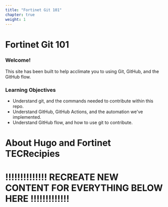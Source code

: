 ```yaml
---
title: "Fortinet Git 101"
chapter: true
weight: 1
---
```


# Fortinet Git 101

### Welcome!

This site has been built to help acclimate you to using Git, GitHub, and the GitHub flow.

### Learning Objectives
- Understand git, and the commands needed to contribute within this repo.
- Understand GitHub, GitHub Actions, and the automation we've implemented.
- Understand GitHub flow, and how to use git to contribute.

# About Hugo and Fortinet TECRecipies

# !!!!!!!!!!!!!! RECREATE NEW CONTENT FOR EVERYTHING BELOW HERE !!!!!!!!!!!!!
